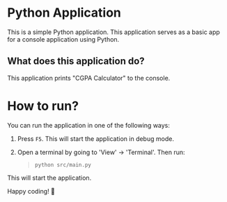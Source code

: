 Python Application
======================
This is a simple Python application. This application serves as a basic app for a console application using Python.

What does this application do?
-------------------------------
This application prints "CGPA Calculator" to the console.

# How to run?
You can run the application in one of the following ways:

1. Press `F5`. This will start the application in debug mode.

2. Open a terminal by going to 'View' -> 'Terminal'. Then run:
    > `python src/main.py`

This will start the application.

Happy coding! 🙂